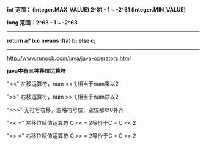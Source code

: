**int 范围： (Integer.MAX_VALUE) 2^31 - 1 ~ -2^31 (Integer.MIN_VALUE)**

**long 范围：2^63 - 1 ~ -2^63**

_________________________________

**return a? b:c means 
if(a) b;
else c;**

_________________________________

http://www.runoob.com/java/java-operators.html

**java中有三种移位运算符**

"<<"  左移运算符，num << 1,相当于num乘以2

">>" 右移运算符，num >> 1,相当于num除以2

">>>"  无符号右移，忽略符号位，空位都以0补齐

"<< =" 左移位赋值运算符	C << = 2等价于C = C << 2

">> ="	右移位赋值运算符	C >> = 2等价于C = C >> 2
